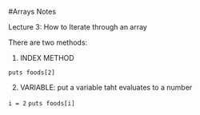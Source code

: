 
#Arrays Notes



Lecture 3: How to Iterate through an array

There are two methods:
1. INDEX METHOD
  
  
  `puts foods[2]`

2. VARIABLE: put a variable taht evaluates to a number
  
  
  `i = 2`
  `puts foods[i]`



